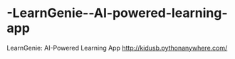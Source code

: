 # -LearnGenie--AI-powered-learning-app

LearnGenie: AI-Powered Learning App  http://kidusb.pythonanywhere.com/

